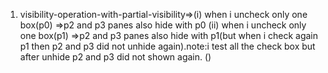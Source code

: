 
1. visibility-operation-with-partial-visibility=>(i) when i uncheck only one box(p0) =>p2 and p3  panes also hide with p0
(ii) when i uncheck only one box(p1) =>p2 and p3  panes also hide with p1(but when i check again p1 then p2 and p3 did not unhide again).note:i test all the check box but after unhide p2 and p3 did not shown again.
()
